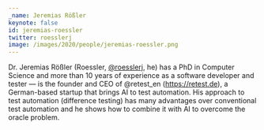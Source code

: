 ```yaml
---
_name: Jeremias Rößler
keynote: false
id: jeremias-roessler
twitter: roesslerj
image: /images/2020/people/jeremias-roessler.png
---
```

Dr. Jeremias Rößler (Roessler, [@roesslerj](https://twitter.com/roesslerj), he) has a PhD in Computer Science and more than 10 years of experience as
a software developer and tester — is the founder and CEO of @retest_en (https://retest.de), a German-based startup that
brings AI to test automation. His approach to test automation (difference testing) has many advantages over conventional
test automation and he shows how to combine it with AI to overcome the oracle problem.